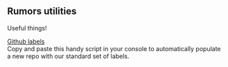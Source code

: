 ## Rumors utilities
Useful things!


[Github labels](https://github.com/rumors/utilities/blob/master/github-labels.js)  
Copy and paste this handy script in your console to automatically populate a new repo with our standard set of labels.
